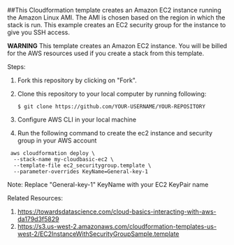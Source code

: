 ##This Cloudformation template creates an Amazon EC2 instance running the Amazon Linux AMI. The AMI is chosen based on the region in which the stack is run. This example creates an EC2 security group for the instance to give you SSH access. 

**WARNING** This template creates an Amazon EC2 instance. You will be billed for the AWS resources used if you create a stack from this template.


Steps:
1. Fork this repository by clicking on "Fork". 
2. Clone this repository to your local computer by running following:

   ```$ git clone https://github.com/YOUR-USERNAME/YOUR-REPOSITORY```
3. Configure AWS CLI in your local machine
4. Run the following command to create the ec2 instance and security group in your AWS account


```
 aws cloudformation deploy \
  --stack-name my-cloudbasic-ec2 \
  --template-file ec2_securitygroup.template \
  --parameter-overrides KeyName=General-key-1
  ```

  Note: Replace "General-key-1" KeyName with your EC2 KeyPair name


Related Resources: 
1. https://towardsdatascience.com/cloud-basics-interacting-with-aws-da179d3f5829
2. https://s3.us-west-2.amazonaws.com/cloudformation-templates-us-west-2/EC2InstanceWithSecurityGroupSample.template
